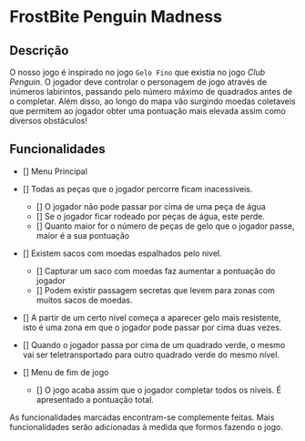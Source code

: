 # FrostBite Penguin Madness

## Descrição
O nosso jogo é inspirado no jogo `Gelo Fino` que existia no jogo *Club Penguin*. O jogador deve controlar o personagem de jogo através de inúmeros labirintos, passando pelo número máximo de quadrados antes de o completar. Além disso, ao longo do mapa vão surgindo moedas coletaveis que permitem ao jogador obter uma pontuação mais elevada assim como diversos obstáculos!

## Funcionalidades

- [] Menu Principal

- [] Todas as peças que o jogador percorre ficam inacessíveis.
  - [] O jogador não pode passar por cima de uma peça de água
  - [] Se o jogador ficar rodeado por peças de água, este perde.
  - [] Quanto maior for o número de peças de gelo que o jogador passe, maior é a sua pontuação


- [] Existem sacos com moedas espalhados pelo nivel.
  - [] Capturar um saco com moedas faz aumentar a pontuação do jogador
  - [] Podem existir passagem secretas que levem para zonas com muitos sacos de moedas.

- [] A partir de um certo nivel começa a aparecer gelo mais resistente, isto é uma zona em que o jogador pode passar por cima duas vezes. 

- [] Quando o jogador passa por cima de um quadrado verde, o mesmo vai ser teletransportado para outro quadrado verde do mesmo nível.

- [] Menu de fim de jogo
    - [] O jogo acaba assim que o jogador completar todos os niveis. É apresentado a pontuação total.

As funcionalidades marcadas encontram-se complemente feitas. Mais funcionalidades serão adicionadas à medida que formos fazendo o jogo.
